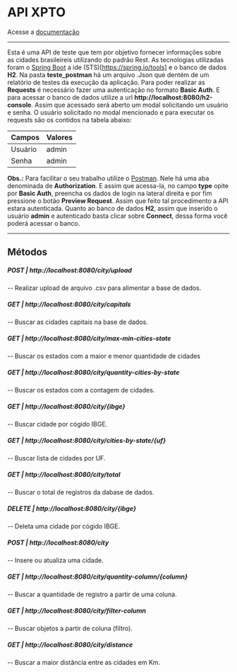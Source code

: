 # API XPTO

Acesse a [documentação](https://web.postman.co/collections/715148-c353fd36-e925-4cd1-be5c-4d675072de9b?version=latest&workspace=e27e219d-abce-4db3-8359-575d3c74f15c)
___
Esta é uma API de teste que tem por objetivo fornecer informações sobre as cidades brasileireis utilizando do padrão Rest.
As tecnologias utilizadas foram o [Spring Boot](https://spring.io/) a ide (STS)[https://spring.io/tools] e o banco de dados **H2**.
Na pasta **teste_postman** há um arquivo .Json que dentém de um relatório de testes da execução da aplicação.
Para poder realizar as **Requests** é necessário fazer uma autenticação no formato **Basic Auth**.
E para acessar o banco de dados utilize a url **http://localhost:8080/h2-console**.
Assim que acessado será aberto um modal solicitando um usuário e senha.
O usuário solicitado no modal mencionado e para executar os requests são os contidos na tabela abaixo:

Campos   | Valores
--------| ------
Usuário | admin
Senha | admin

**Obs.:** Para facilitar o seu trabalho utilize o [Postman](https://www.getpostman.com/). Nele há uma aba denominada de **Authorization**. E assim que acessa-la, no campo **type** opite por **Basic Auth**, preencha os dados de login na lateral direita e por fim pressione o botão **Preview Request**. Assim que feito tal procedimento a API estara autenticada.
Quanto ao banco de dados **H2**, assim que inserido o usuário **admin** e autenticado basta clicar sobre **Connect**, dessa forma você poderá acessar o banco.
___
## Métodos
##### POST | http://localhost:8080/city/upload 
-- Realizar upload de arquivo .csv para alimentar a base de dados.

##### GET | http://localhost:8080/city/capitals
-- Buscar as cidades capitais na base de dados.

##### GET | http://localhost:8080/city/max-min-cities-state
-- Buscar os estados com a maior e menor quantidade de cidades

##### GET | http://localhost:8080/city/quantity-cities-by-state
-- Buscar os estados com a contagem de cidades.

##### GET | http://localhost:8080/city/{ibge}
-- Buscar cidade por cógido IBGE.

##### GET | http://localhost:8080/city/cities-by-state/{uf}
-- Buscar lista de cidades por UF.

##### GET | http://localhost:8080/city/total
-- Buscar o total de registros da dabase de dados.

##### DELETE | http://localhost:8080/city/{ibge}
-- Deleta uma cidade por cógido IBGE.

##### POST | http://localhost:8080/city
-- Insere ou atualiza uma cidade.

##### GET | http://localhost:8080/city/quantity-column/{column}
-- Buscar a quantidade de registro a partir de uma coluna.

##### GET | http://localhost:8080/city/filter-column
-- Buscar objetos a partir de coluna (filtro).

##### GET | http://localhost:8080/city/distance
-- Buscar a maior distância entre as cidades em Km.